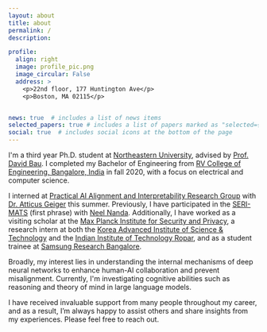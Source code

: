 ```yaml
---
layout: about
title: about
permalink: /
description: 

profile:
  align: right
  image: profile_pic.png
  image_circular: False
  address: >
    <p>22nd floor, 177 Huntington Ave</p>
    <p>Boston, MA 02115</p>


news: true  # includes a list of news items
selected_papers: true # includes a list of papers marked as "selected={true}"
social: true  # includes social icons at the bottom of the page
---
```


I'm a third year Ph.D. student at [Northeastern University](https://www.northeastern.edu/), advised by [Prof. David Bau](https://baulab.info/). I completed my Bachelor of Engineering from [RV College of Engineering, Bangalore, India](https://rvce.edu.in/) in fall 2020, with a focus on electrical and computer science.

I interned at [Practical AI Alignment and Interpretability Research Group](https://prair.group/) with [Dr. Atticus Geiger](https://atticusg.github.io/) this summer. Previously, I have participated in the [SERI-MATS](https://www.matsprogram.org) (first phrase) with [Neel Nanda](https://www.neelnanda.io/about). Additionally, I have worked as a visiting scholar at the [Max Planck Institute for Security and Privacy](https://asiabiega.github.io/), a research intern at both the [Korea Advanced Institute of Science & Technology](https://www.kixlab.org/) and the [Indian Institute of Technology Ropar](https://cse.iitrpr.ac.in/), and as a student trainee at [Samsung Research Bangalore](https://research.samsung.com/sri-b).

Broadly, my interest lies in understanding the internal mechanisms of deep neural networks to enhance human-AI collaboration and prevent misalignment. Currently, I'm investigating cognitive abilities such as reasoning and theory of mind in large language models.

I have received invaluable support from many people throughout my career, and as a result, I’m always happy to assist others and share insights from my experiences. Please feel free to reach out.